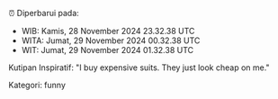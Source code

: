 ⏰ Diperbarui pada:
- WIB: Kamis, 28 November 2024 23.32.38 UTC
- WITA: Jumat, 29 November 2024 00.32.38 UTC
- WIT: Jumat, 29 November 2024 01.32.38 UTC

Kutipan Inspiratif:
"I buy expensive suits. They just look cheap on me."


Kategori: funny

